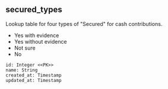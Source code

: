 ## secured_types

Lookup table for four types of "Secured" for cash contributions.

* Yes with evidence
* Yes without evidence
* Not sure
* No


```
id: Integer <<PK>>
name: String
created_at: Timestamp
updated_at: Timestamp
```